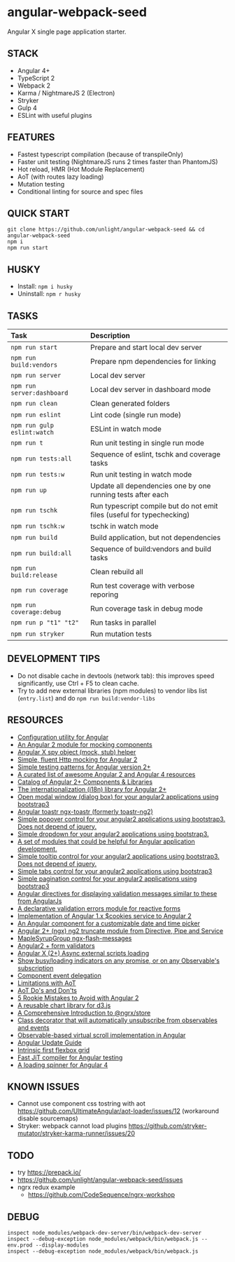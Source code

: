 angular-webpack-seed
====================
Angular X single page application starter.

STACK
---
* Angular 4+
* TypeScript 2
* Webpack 2
* Karma / NightmareJS 2 (Electron)
* Stryker
* Gulp 4
* ESLint with useful plugins

FEATURES
---
* Fastest typescript compilation (because of transpileOnly)
* Faster unit testing (NightmareJS runs 2 times faster than PhantomJS)
* Hot reload, HMR (Hot Module Replacement)
* AoT (with routes lazy loading)
* Mutation testing
* Conditional linting for source and spec files

QUICK START
---
```
git clone https://github.com/unlight/angular-webpack-seed && cd angular-webpack-seed
npm i 
npm run start
```

HUSKY
---
* Install: `npm i husky`
* Uninstall: `npm r husky`

TASKS
---
| Task                        | Description                                                            |
|:----------------------------|:-----------------------------------------------------------------------|
| `npm run start`             | Prepare and start local dev server                                     |
| `npm run build:vendors`     | Prepare npm dependencies for linking                                   |
| `npm run server`            | Local dev server                                                       |
| `npm run server:dashboard`  | Local dev server in dashboard mode                                     |
| `npm run clean`             | Clean generated folders                                                |
| `npm run eslint`            | Lint code (single run mode)                                            |
| `npm run gulp eslint:watch` | ESLint in watch mode                                                   |
| `npm run t`                 | Run unit testing in single run mode                                    |
| `npm run tests:all`         | Sequence of eslint, tschk and coverage tasks                           |
| `npm run tests:w`           | Run unit testing in watch mode                                         |
| `npm run up`                | Update all dependencies one by one running tests after each            |
| `npm run tschk`             | Run typescript compile but do not emit files (useful for typechecking) |
| `npm run tschk:w`           | tschk in watch mode                                                    |
| `npm run build`             | Build application, but not dependencies                                |
| `npm run build:all`         | Sequence of build:vendors and build tasks                              |
| `npm run build:release`     | Clean rebuild all                                                      |
| `npm run coverage`          | Run test coverage with verbose reporing                                |
| `npm run coverage:debug`    | Run coverage task in debug mode                                        |
| `npm run p "t1" "t2"`       | Run tasks in parallel                                                  |
| `npm run stryker`           | Run mutation tests                                                     |

DEVELOPMENT TIPS
---
* Do not disable cache in devtools (network tab): this improves speed significantly, use Ctrl + F5 to clean cache.
* Try to add new external libraries (npm modules) to vendor libs list (`entry.list`) and do `npm run build:vendor-libs`

RESOURCES
---
* [Configuration utility for Angular](https://github.com/ngx-config/core)
* [An Angular 2 module for mocking components](https://github.com/cnunciato/ng2-mock-component)
* [Angular X spy object (mock, stub) helper](https://github.com/unlight/spy-object)
* [Simple, fluent Http mocking for Angular 2](https://github.com/CodeSequence/respond-ng)
* [Simple testing patterns for Angular version 2+](https://github.com/juristr/angular-testing-recipes)
* [A curated list of awesome Angular 2 and Angular 4 resources](https://github.com/AngularClass/awesome-angular)
* [Catalog of Angular 2+ Components & Libraries](https://github.com/brillout/awesome-angular-components)
* [The internationalization (i18n) library for Angular 2+](https://github.com/ngx-translate/core)
* [Open modal window (dialog box) for your angular2 applications using bootstrap3](https://github.com/pleerock/ngx-modal)
* [Angular toastr ngx-toastr (formerly toastr-ng2)](https://github.com/scttcper/ngx-toastr)
* [Simple popover control for your angular2 applications using bootstrap3. Does not depend of jquery.](https://github.com/pleerock/ngx-popover)
* [Simple dropdown for your angular2 applications using bootstrap3.](https://github.com/pleerock/ngx-dropdown)
* [A set of modules that could be helpful for Angular application development.](https://github.com/Barryrowe/ngx-dev-utils)
* [Simple tooltip control for your angular2 applications using bootstrap3. Does not depend of jquery.](https://github.com/pleerock/ngx-tooltip)
* [Simple tabs control for your angular2 applications using bootstrap3](https://github.com/pleerock/ngx-tabs)
* [Simple pagination control for your angular2 applications using bootstrap3](https://github.com/pleerock/ngx-paginator)
* [Angular directives for displaying validation messages similar to these from AngularJs](https://github.com/DmitryEfimenko/ngx-messages)
* [A declarative validation errors module for reactive forms](https://github.com/UltimateAngular/ngxerrors)
* [Implementation of Angular 1.x $cookies service to Angular 2](https://github.com/salemdar/ngx-cookie)
* [An Angular component for a customizable date and time picker](https://github.com/RenovoSolutions/ngx-datetimepicker)
* [Angular 2+ (ngx) ng2 truncate module from Directive, Pipe and Service](https://github.com/doorgets/ng-truncate)
* [MapleSyrupGroup ngx-flash-messages](https://github.com/MapleSyrupGroup/ngx-flash-messages)
* [Angular2 + form validators](https://github.com/ReactiveCore-com/ngx-validation)
* [Angular X (2+) Async external scripts loading](https://github.com/zenkkor/ngx-asyncscripts)
* [Show busy/loading indicators on any promise, or on any Observable's subscription](https://github.com/devyumao/angular2-busy)
* [Component event delegation](https://gist.github.com/matthieu-D/c56ce33e844b1f6e6d692149c31bb83b)
* [Limitations with AoT](https://github.com/UltimateAngular/aot-loader/wiki/Limitations-with-AoT)
* [AoT Do's and Don'ts](https://github.com/rangle/angular-2-aot-sandbox#aot-dos-and-donts)
* [5 Rookie Mistakes to Avoid with Angular 2](http://angularjs.blogspot.ru/2016/04/5-rookie-mistakes-to-avoid-with-angular.html)
* [A reusable chart library for d3.js](https://github.com/nvd3-community/nvd3)
* [A Comprehensive Introduction to @ngrx/store](https://gist.github.com/btroncone/a6e4347326749f938510)
* [Class decorator that will automatically unsubscribe from observables and events](https://github.com/NetanelBasal/ngx-auto-unsubscribe)
* [Observable-based virtual scroll implementation in Angular](https://github.com/dinony/od-virtualscroll)
* [Angular Update Guide](https://angular-update-guide.firebaseapp.com/)
* [Intrinsic first flexbox grid](https://github.com/argyleink/ragrid)
* [Fast JiT compiler for Angular testing](https://github.com/Quramy/ngx-zombie-compiler)
* [A loading spinner for Angular 4](https://github.com/Zak-C/ngx-loading)

KNOWN ISSUES
---
* Cannot use component css tostring with aot https://github.com/UltimateAngular/aot-loader/issues/12
  (workaround disable sourcemaps)
* Stryker: webpack cannot load plugins https://github.com/stryker-mutator/stryker-karma-runner/issues/20

TODO
---
* try https://prepack.io/
* https://github.com/unlight/angular-webpack-seed/issues
* ngrx redux example
  - https://github.com/CodeSequence/ngrx-workshop


DEBUG
---
```
inspect node_modules/webpack-dev-server/bin/webpack-dev-server
inspect --debug-exception node_modules/webpack/bin/webpack.js --env.prod --display-modules
inspect --debug-exception node_modules/webpack/bin/webpack.js
```
